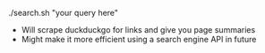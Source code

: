 ./search.sh "your query here"

- Will scrape duckduckgo for links and give you page summaries
- Might make it more efficient using a search engine API in future
